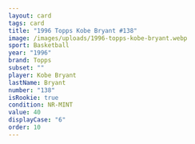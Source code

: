 ```yaml
---
layout: card
tags: card
title: "1996 Topps Kobe Bryant #138"
image: /images/uploads/1996-topps-kobe-bryant.webp
sport: Basketball
year: "1996"
brand: Topps
subset: ""
player: Kobe Bryant
lastName: Bryant
number: "138"
isRookie: true
condition: NR-MINT
value: 40
displayCase: "6"
order: 10
---
```

